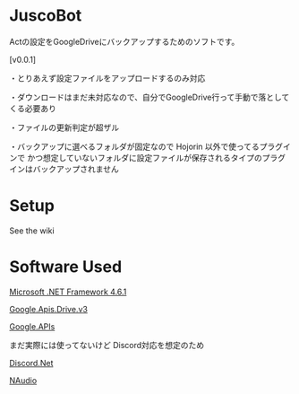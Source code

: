 # JuscoBot
Actの設定をGoogleDriveにバックアップするためのソフトです。

[v0.0.1]

・とりあえず設定ファイルをアップロードするのみ対応

・ダウンロードはまだ未対応なので、自分でGoogleDrive行って手動で落としてくる必要あり

・ファイルの更新判定が超ザル

・バックアップに選べるフォルダが固定なので Hojorin 以外で使ってるプラグインで
  かつ想定していないフォルダに設定ファイルが保存されるタイプのプラグインはバックアップされません

# Setup

See the wiki

# Software Used

[Microsoft .NET Framework 4.6.1](https://dotnet.microsoft.com/download/dotnet-framework)

[Google.Apis.Drive.v3](https://www.nuget.org/packages/Google.Apis.Drive.v3/)

[Google.APIs](https://www.nuget.org/packages/Google.Apis/)


まだ実際には使ってないけど Discord対応を想定のため

[Discord.Net](https://github.com/discord-net/Discord.Net)

[NAudio](https://github.com/naudio/NAudio)
